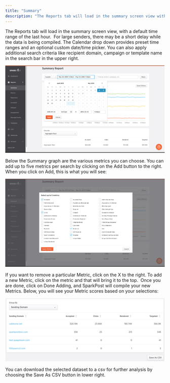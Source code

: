 ```yaml
---
title: "Summary"
description: "The Reports tab will load in the summary screen view with a default time range of the last hour For large senders there may be a short delay while the data is being compiled The Calendar drop down provides preset time ranges and an optional custom date time picker You..."
---
```


The Reports tab will load in the summary screen view, with a default time range of the last hour.  For large senders, there may be a short delay while the data is being compiled. The Calendar drop down provides preset time ranges and an optional custom date/time picker. You can also apply additional search criteria like recipient domain, campaign or template name in the search bar in the upper right.

![](media/summary/calendar_original.png)

Below the Summary graph are the various metrics you can choose. You can add up to five metrics per search by clicking on the Add button to the right. When you click on Add, this is what you will see:

![](media/summary/metrics_original.png)

If you want to remove a particular Metric, click on the X to the right. To add a new Metric, click on the metric and that will bring it to the top.  Once you are done, click on Done Adding, and SparkPost will compile your new Metrics. Below, you will see your Metric scores based on your selections:

![](media/summary/metrics2_original.png)

You can download the selected dataset to a csv for further analysis by choosing the Save As CSV button in lower right.
